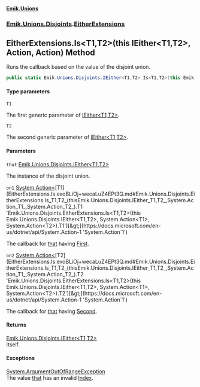 #### [Emik.Unions](index.md 'index')
### [Emik.Unions.Disjoints](Emik.Unions.Disjoints.md 'Emik.Unions.Disjoints').[EitherExtensions](EitherExtensions.md 'Emik.Unions.Disjoints.EitherExtensions')

## EitherExtensions.Is<T1,T2>(this IEither<T1,T2>, Action<T1>, Action<T2>) Method

Runs the callback based on the value of the disjoint union.

```csharp
public static Emik.Unions.Disjoints.IEither<T1,T2> Is<T1,T2>(this Emik.Unions.Disjoints.IEither<T1,T2> that, System.Action<T1>? on1=null, System.Action<T2>? on2=null);
```
#### Type parameters

<a name='Emik.Unions.Disjoints.EitherExtensions.Is_T1,T2_(thisEmik.Unions.Disjoints.IEither_T1,T2_,System.Action_T1_,System.Action_T2_).T1'></a>

`T1`

The first generic parameter of [IEither&lt;T1,T2&gt;](IEither_T1,T2_.md 'Emik.Unions.Disjoints.IEither<T1,T2>').

<a name='Emik.Unions.Disjoints.EitherExtensions.Is_T1,T2_(thisEmik.Unions.Disjoints.IEither_T1,T2_,System.Action_T1_,System.Action_T2_).T2'></a>

`T2`

The second generic parameter of [IEither&lt;T1,T2&gt;](IEither_T1,T2_.md 'Emik.Unions.Disjoints.IEither<T1,T2>').
#### Parameters

<a name='Emik.Unions.Disjoints.EitherExtensions.Is_T1,T2_(thisEmik.Unions.Disjoints.IEither_T1,T2_,System.Action_T1_,System.Action_T2_).that'></a>

`that` [Emik.Unions.Disjoints.IEither&lt;](IEither_T1,T2_.md 'Emik.Unions.Disjoints.IEither<T1,T2>')[T1](EitherExtensions.Is.exoBLiOj+wecaLuZ4EPt3Q.md#Emik.Unions.Disjoints.EitherExtensions.Is_T1,T2_(thisEmik.Unions.Disjoints.IEither_T1,T2_,System.Action_T1_,System.Action_T2_).T1 'Emik.Unions.Disjoints.EitherExtensions.Is<T1,T2>(this Emik.Unions.Disjoints.IEither<T1,T2>, System.Action<T1>, System.Action<T2>).T1')[,](IEither_T1,T2_.md 'Emik.Unions.Disjoints.IEither<T1,T2>')[T2](EitherExtensions.Is.exoBLiOj+wecaLuZ4EPt3Q.md#Emik.Unions.Disjoints.EitherExtensions.Is_T1,T2_(thisEmik.Unions.Disjoints.IEither_T1,T2_,System.Action_T1_,System.Action_T2_).T2 'Emik.Unions.Disjoints.EitherExtensions.Is<T1,T2>(this Emik.Unions.Disjoints.IEither<T1,T2>, System.Action<T1>, System.Action<T2>).T2')[&gt;](IEither_T1,T2_.md 'Emik.Unions.Disjoints.IEither<T1,T2>')

The instance of the disjoint union.

<a name='Emik.Unions.Disjoints.EitherExtensions.Is_T1,T2_(thisEmik.Unions.Disjoints.IEither_T1,T2_,System.Action_T1_,System.Action_T2_).on1'></a>

`on1` [System.Action&lt;](https://docs.microsoft.com/en-us/dotnet/api/System.Action-1 'System.Action`1')[T1](EitherExtensions.Is.exoBLiOj+wecaLuZ4EPt3Q.md#Emik.Unions.Disjoints.EitherExtensions.Is_T1,T2_(thisEmik.Unions.Disjoints.IEither_T1,T2_,System.Action_T1_,System.Action_T2_).T1 'Emik.Unions.Disjoints.EitherExtensions.Is<T1,T2>(this Emik.Unions.Disjoints.IEither<T1,T2>, System.Action<T1>, System.Action<T2>).T1')[&gt;](https://docs.microsoft.com/en-us/dotnet/api/System.Action-1 'System.Action`1')

The callback for [that](EitherExtensions.Is.exoBLiOj+wecaLuZ4EPt3Q.md#Emik.Unions.Disjoints.EitherExtensions.Is_T1,T2_(thisEmik.Unions.Disjoints.IEither_T1,T2_,System.Action_T1_,System.Action_T2_).that 'Emik.Unions.Disjoints.EitherExtensions.Is<T1,T2>(this Emik.Unions.Disjoints.IEither<T1,T2>, System.Action<T1>, System.Action<T2>).that') having [First](IEither_T1,T2_.First.md 'Emik.Unions.Disjoints.IEither<T1,T2>.First').

<a name='Emik.Unions.Disjoints.EitherExtensions.Is_T1,T2_(thisEmik.Unions.Disjoints.IEither_T1,T2_,System.Action_T1_,System.Action_T2_).on2'></a>

`on2` [System.Action&lt;](https://docs.microsoft.com/en-us/dotnet/api/System.Action-1 'System.Action`1')[T2](EitherExtensions.Is.exoBLiOj+wecaLuZ4EPt3Q.md#Emik.Unions.Disjoints.EitherExtensions.Is_T1,T2_(thisEmik.Unions.Disjoints.IEither_T1,T2_,System.Action_T1_,System.Action_T2_).T2 'Emik.Unions.Disjoints.EitherExtensions.Is<T1,T2>(this Emik.Unions.Disjoints.IEither<T1,T2>, System.Action<T1>, System.Action<T2>).T2')[&gt;](https://docs.microsoft.com/en-us/dotnet/api/System.Action-1 'System.Action`1')

The callback for [that](EitherExtensions.Is.exoBLiOj+wecaLuZ4EPt3Q.md#Emik.Unions.Disjoints.EitherExtensions.Is_T1,T2_(thisEmik.Unions.Disjoints.IEither_T1,T2_,System.Action_T1_,System.Action_T2_).that 'Emik.Unions.Disjoints.EitherExtensions.Is<T1,T2>(this Emik.Unions.Disjoints.IEither<T1,T2>, System.Action<T1>, System.Action<T2>).that') having [Second](IEither_T1,T2_.Second.md 'Emik.Unions.Disjoints.IEither<T1,T2>.Second').

#### Returns
[Emik.Unions.Disjoints.IEither&lt;](IEither_T1,T2_.md 'Emik.Unions.Disjoints.IEither<T1,T2>')[T1](EitherExtensions.Is.exoBLiOj+wecaLuZ4EPt3Q.md#Emik.Unions.Disjoints.EitherExtensions.Is_T1,T2_(thisEmik.Unions.Disjoints.IEither_T1,T2_,System.Action_T1_,System.Action_T2_).T1 'Emik.Unions.Disjoints.EitherExtensions.Is<T1,T2>(this Emik.Unions.Disjoints.IEither<T1,T2>, System.Action<T1>, System.Action<T2>).T1')[,](IEither_T1,T2_.md 'Emik.Unions.Disjoints.IEither<T1,T2>')[T2](EitherExtensions.Is.exoBLiOj+wecaLuZ4EPt3Q.md#Emik.Unions.Disjoints.EitherExtensions.Is_T1,T2_(thisEmik.Unions.Disjoints.IEither_T1,T2_,System.Action_T1_,System.Action_T2_).T2 'Emik.Unions.Disjoints.EitherExtensions.Is<T1,T2>(this Emik.Unions.Disjoints.IEither<T1,T2>, System.Action<T1>, System.Action<T2>).T2')[&gt;](IEither_T1,T2_.md 'Emik.Unions.Disjoints.IEither<T1,T2>')  
Itself.

#### Exceptions

[System.ArgumentOutOfRangeException](https://docs.microsoft.com/en-us/dotnet/api/System.ArgumentOutOfRangeException 'System.ArgumentOutOfRangeException')  
The value [that](EitherExtensions.Is.exoBLiOj+wecaLuZ4EPt3Q.md#Emik.Unions.Disjoints.EitherExtensions.Is_T1,T2_(thisEmik.Unions.Disjoints.IEither_T1,T2_,System.Action_T1_,System.Action_T2_).that 'Emik.Unions.Disjoints.EitherExtensions.Is<T1,T2>(this Emik.Unions.Disjoints.IEither<T1,T2>, System.Action<T1>, System.Action<T2>).that') has an invalid [Index](IEither.Index.md 'Emik.Unions.Disjoints.IEither.Index').
